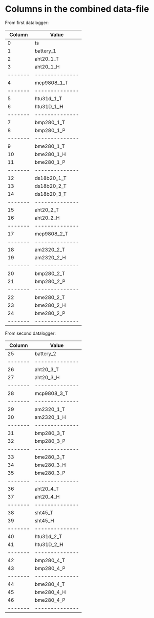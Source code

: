 Columns in the combined data-file
=================================

From first datalogger:

|Column | Value        |
|-------|--------------|
|      0| ts           |
|      1| battery_1    |
|      2| aht20_1_T    |
|      3| aht20_1_H    |
|-------|--------------|
|      4| mcp9808_1_T  |
|-------|--------------|
|      5| htu31d_1_T   |
|      6| htu31D_1_H   |
|-------|--------------|
|      7| bmp280_1_T   |
|      8| bmp280_1_P   |
|-------|--------------|
|      9| bme280_1_T   |
|     10| bme280_1_H   |
|     11| bme280_1_P   |
|-------|--------------|
|     12| ds18b20_1_T  |
|     13| ds18b20_2_T  |
|     14| ds18b20_3_T  |
|-------|--------------|
|     15| aht20_2_T    |
|     16| aht20_2_H    |
|-------|--------------|
|     17| mcp9808_2_T  |
|-------|--------------|
|     18| am2320_2_T   |
|     19| am2320_2_H   |
|-------|--------------|
|     20| bmp280_2_T   |
|     21| bmp280_2_P   |
|-------|--------------|
|     22| bme280_2_T   |
|     23| bme280_2_H   |
|     24| bme280_2_P   |
|-------|--------------|

From second datalogger:

|Column | Value |
|-------|--------------|
|     25| battery_2    |
|-------|--------------|
|     26| aht20_3_T    |
|     27| aht20_3_H    |
|-------|--------------|
|     28| mcp9808_3_T  |
|-------|--------------|
|     29| am2320_1_T   |
|     30| am2320_1_H   |
|-------|--------------|
|     31| bmp280_3_T   |
|     32| bmp280_3_P   |
|-------|--------------|
|     33| bme280_3_T   |
|     34| bme280_3_H   |
|     35| bme280_3_P   |
|-------|--------------|
|     36| aht20_4_T    |
|     37| aht20_4_H    |
|-------|--------------|
|     38| sht45_T      |
|     39| sht45_H      |
|-------|--------------|
|     40| htu31d_2_T   |
|     41| htu31D_2_H   |
|-------|--------------|
|     42| bmp280_4_T   |
|     43| bmp280_4_P   |
|-------|--------------
|     44| bme280_4_T   |
|     45| bme280_4_H   |
|     46| bme280_4_P   |
|-------|--------------|
